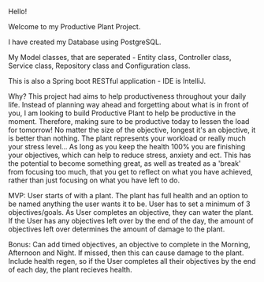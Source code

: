 Hello!

Welcome to my Productive Plant Project.

I have created my Database using PostgreSQL. 

My Model classes, that are seperated - Entity class, Controller class, Service class, Repository class and Configuration class.

This is also a Spring boot RESTful application - IDE is IntelliJ. 

Why?
This project had aims to help productiveness throughout your daily life. 
Instead of planning way ahead and forgetting about what is in front of you, I am looking to build Productive Plant to help be productive in the moment. 
Therefore, making sure to be productive today to lessen the load for tomorrow! No matter the size of the objective, longest it's an objective, it is better than nothing. 
The plant represents your workload or really much your stress level... As long as you keep the health 100% you are finishing your objectives, which can help to reduce stress, anxiety and ect. 
This has the potential to become something great, as well as treated as a 'break' from focusing too much, that you get to reflect on what you have achieved, rather than just focusing on what you have left to do. 

MVP:
User starts of with a plant.
The plant has full health and an option to be named anything the user wants it to be. 
User has to set a minimum of 3 objectives/goals. 
As User completes an objective, they can water the plant.
If the User has any objectives left over by the end of the day, the amount of objectives left over determines the amount of damage to the plant. 

Bonus:
Can add timed objectives, an objective to complete in the Morning, Afternoon and Night. 
If missed, then this can cause damage to the plant. 
Include health regen, so if the User completes all their objectives by the end of each day, the plant recieves health. 
